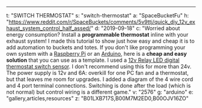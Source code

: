 ---
t: "SWITCH THERMOSTAT"
s: "switch-thermostat"
a: "SpaceBucketFu"
h: "https://www.reddit.com/r/SpaceBuckets/comments/5v9ttj/quick_diy_12v_exhaust_system_control_half_assed/"
d: "2019-09-18"
c: "Worried about energy consumption? Install a <strong>programmable thermostat</strong> inline with your exhaust system! I made this tutorial to show just how easy and cheap it is to add automation to buckets and totes. If you don't like programming your own system with a <a href='http://amzn.to/2nb9OtH'>Raspberry Pi</a> or an <a href='http://amzn.to/2nb1yKl'>Arduino</a>, here is a <strong>cheap and easy solution</strong> that you can use as a template. I used a <a href='http://amzn.to/2nknKCn'>12v Relay LED digital thermostat switch sensor</a>. I don't recommend using this for more than 24v. The power supply is 12v and 6A: overkill for one PC fan and a thermostat, but that leaves me room for upgrades. I added a diagram of the 4 wire cord and 4 port terminal connections. Switching is done after the load (which is not normal) but control wiring is a different game."
v: "2576"
g: "arduino"
e: "gallery,articles,resources"
z: "B01LXB717S,B00M7M2ED0,B00OJV16ZO"
